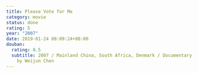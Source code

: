 ```yaml
---
title: Please Vote for Me
category: movie
status: done
rating: 5
year: "2007"
date: 2019-01-24 08:09:24+08:00
douban:
  rating: 8.5
  subtitle: 2007 / Mainland China, South Africa, Denmark / Documentary / Directed
    by Weijun Chen
---
```




